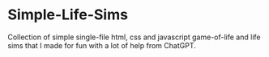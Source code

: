 # Simple-Life-Sims

Collection of simple single-file html, css and javascript game-of-life and life sims that I made for fun with a lot of help from ChatGPT.
